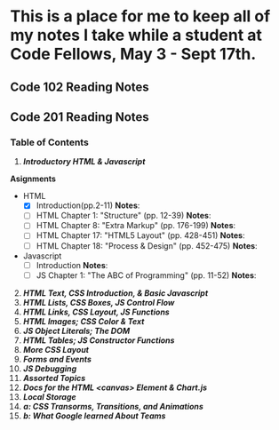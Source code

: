 # This is a place for me to keep all of my notes I take while a student at Code Fellows, May 3 - Sept 17th.

## Code 102 Reading Notes

## Code 201 Reading Notes
### Table of Contents
1. ***Introductory HTML & Javascript***

**Asignments**
- HTML
    - [x] Introduction(pp.2-11)
    **Notes**:
    - [ ] HTML Chapter 1: "Structure" (pp. 12-39)
    **Notes**:
    - [ ] HTML Chapter 8: "Extra Markup" (pp. 176-199)
    **Notes**:
    - [ ] HTML Chapter 17: "HTML5 Layout" (pp. 428-451)
    **Notes**:
    - [ ] HTML Chapter 18: "Process & Design" (pp. 452-475)
    **Notes**:
- Javascript
    - [ ] Introduction
    **Notes**:
    - [ ] JS Chapter 1: "The ABC of Programming" (pp. 11-52)
    **Notes**:
2. ***HTML Text, CSS Introduction, & Basic Javascript***
3. ***HTML Lists, CSS Boxes, JS Control Flow***
4. ***HTML Links, CSS Layout, JS Functions***
5. ***HTML Images; CSS Color & Text***
6. ***JS Object Literals; The DOM***
7. ***HTML Tables; JS Constructor Functions***
8. ***More CSS Layout***
9. ***Forms and Events***
10. ***JS Debugging***
11. ***Assorted Topics***
12. ***Docs for the HTML \<canvas\> Element & Chart.js***
13. ***Local Storage***
14. ***a: CSS Transorms, Transitions, and Animations***
14. ***b: What Google learned About Teams***